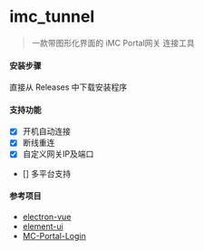 # imc_tunnel

>一款带图形化界面的 iMC Portal网关 连接工具

#### 安装步骤

直接从 Releases 中下载安装程序

#### 支持功能
- [x] 开机自动连接
- [x] 断线重连
- [x] 自定义网关IP及端口
- [] 多平台支持

#### 参考项目

- [electron-vue](https://github.com/SimulatedGREG/electron-vue)
- [element-ui](https://github.com/ElemeFE/element)
- [MC-Portal-Login](https://github.com/Besfim/iMC-Portal-Login)
